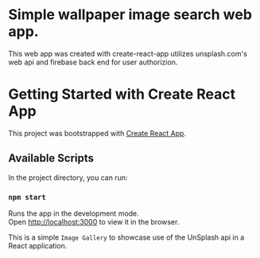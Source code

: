 # Simple wallpaper image search web app.

This web app was created with create-react-app utilizes unsplash.com's web api and firebase back end for user authorizion.


# Getting Started with Create React App

This project was bootstrapped with [Create React App](https://github.com/facebook/create-react-app).

## Available Scripts

In the project directory, you can run:

### `npm start`
Runs the app in the development mode.\
Open [http://localhost:3000](http://localhost:3000) to view it in the browser.

This is a simple `Image Gallery` to showcase use of the UnSplash api in a React application.
